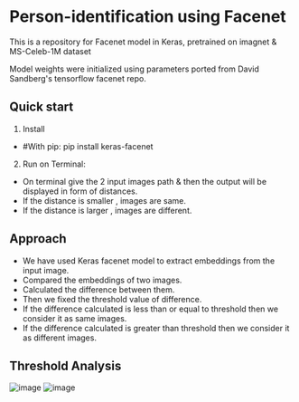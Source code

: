 # Person-identification using Facenet
This is a repository for Facenet model in Keras, pretrained on imagnet & MS-Celeb-1M dataset 

 Model weights were initialized using parameters ported from David Sandberg's tensorflow facenet repo.

## Quick start

1. Install
* #With pip:  pip install keras-facenet
 
2. Run on Terminal: 
* On terminal give the 2 input images path & then the output will be displayed in form of distances.
* If the distance is smaller , images are same.
* If the distance is larger , images are different.

## Approach 
* We have used Keras facenet model to extract embeddings from the input image.
* Compared the embeddings of two images.
* Calculated the difference between them.
* Then we fixed the threshold value of difference.
* If the difference calculated is less than or equal to threshold then we consider it as same images.
* If the difference calculated is greater than threshold then we consider it as different images.

## Threshold Analysis 

![image](https://user-images.githubusercontent.com/71075235/203345270-15d29362-5e66-4fd6-9c91-52548060171b.png)
![image](https://user-images.githubusercontent.com/71075235/203345320-123e0015-cad4-4e51-a593-ef7a19f0adc7.png)





 
 


